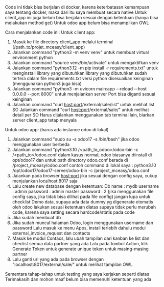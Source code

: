 Code ini tidak bisa berjalan di docker, karena keterbatasan kemampuan saya tentang docker, maka dari itu saya membuat secara native
Untuk client_app ini juga belum bisa berjalan sesuai dengan ketentuan (hanya bisa melakukan method get)
Untuk odoo app belum bisa menampilkan OWL 

Cara menjalankan code ini:
Untuk client app:
1. Masuk ke file directory client_app melalui terminal (/path_to/projet_mceasy/client_app)
2. Jalankan command "python3 -m venv venv" untuk membuat virtual environment python
3. Jalankan command "source venv/bin/activate" untuk mengaktifkan venv
4. Jalankan command "python3.12 -m pip install -r requirements.txt" untuk menginstall library yang dibutuhkan
   library yang dibutuhkan sudah tertera dalam file requirements.txt
   versi python disesuaikan keinginan (menggunakan python3 juga bisa)
6. Jalankan command "python3 -m uvicorn main:app --reload --host 0.0.0.0 --port 8000" untuk menjalankan server
   Port bisa diganti sesuai keinginan
7. Jalankan command "curl <host:port>/external/sale/list" untuk melihat list SO
   Jalankan command "curl <host:port>/external/sale/<id>" untuk melihat detail per SO
   Harus dijalankan menggunakan tab terminal lain, biarkan server client_app tetap menyala

Untuk odoo app: (harus ada instance odoo di lokal)
1. Jalankan command "sudo su -s odoo17 -s /bin/bash" jika odoo menggunakan user berbeda
2. Jalankan command "python3.10 /<path_to_odoo>/odoo-bin -c /<path_to>/odoo.conf
   dalam kasus normal, odoo biasanya diinstall di opt/odoo17 dan untuk path directory odoo.conf berada di /project_mceasy/odoo.conf
   contoh command di lokal saya : python3.10 /opt/odoo17/odoo17-server/odoo-bin -c /project_mceasy/odoo.conf
3. Jalankan pada browser <host:port>
   jika sesuai dengan config saya, cukup menjalankan localhost:8017 saja
4. Lalu create new database dengan ketentuan:
   Db name  : mydb
   username : admin
   password : admin
   master password : 2 (jika menggunakan file config saya, jika tidak bisa dilihat pada file config)
   jangan lupa untuk checklist Demo data, supaya ada data dummy yg digenerate otomatis oleh odoo
   lakukan sesuai ketentuan diatas supaya tidak perlu merubah code, karena saya setting secara hardcode/statis pada code
5. Jika sudah membuat db
6. Jika sudah muncul halaman Odoo, login menggunakan username dan password
   Lalu masuk ke menu Apps, install terlebih dahulu modul external_invoice_request dan contacts
7. Masuk ke modul Contacs, lalu ubah tampilan dari kanban ke list dan checlist semua data partner yang ada
   Lalu pada tombol Action, klik Generate Token untuk generate unique token untuk masing-masing partner
8. Lalu ganti url yang ada pada browser dengan "localhost:8017/external/sale/<token>" untuk melihat tampilan OWL

Sementara tahap-tahap untuk testing yang saya kerjakan seperti diatas
Terimakasih dan mohon maaf belum bisa memenuhi ketentuan yang ada 
